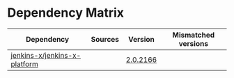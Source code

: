 # Dependency Matrix

Dependency | Sources | Version | Mismatched versions
---------- | ------- | ------- | -------------------
[jenkins-x/jenkins-x-platform](https://github.com/jenkins-x/jenkins-x-platform) |  | [2.0.2166](https://github.com/jenkins-x/jenkins-x-platform/releases/tag/v2.0.2166) | 
